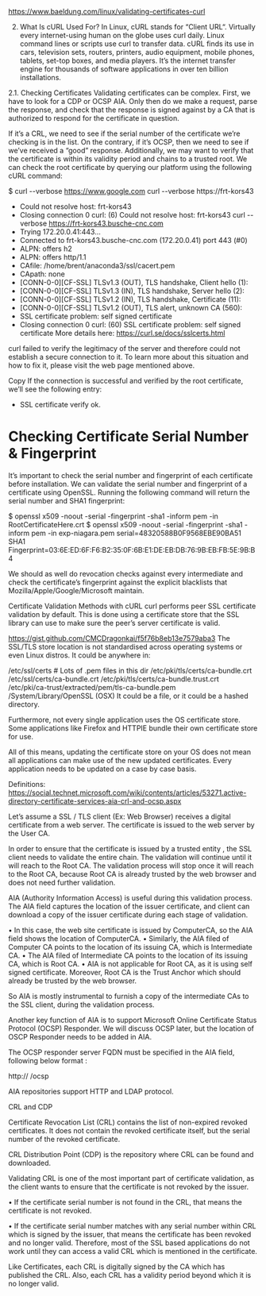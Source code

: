 https://www.baeldung.com/linux/validating-certificates-curl

2. What Is cURL Used For?
In Linux, cURL stands for “Client URL“. Virtually every internet-using human on the globe uses curl daily. Linux command lines or scripts use curl to transfer data. cURL finds its use in cars, television sets, routers, printers, audio equipment, mobile phones, tablets, set-top boxes, and media players. It’s the internet transfer engine for thousands of software applications in over ten billion installations.

2.1. Checking Certificates
Validating certificates can be complex. First, we have to look for a CDP or OCSP AIA. Only then do we make a request, parse the response, and check that the response is signed against by a CA that is authorized to respond for the certificate in question. 

If it’s a CRL, we need to see if the serial number of the certificate we’re checking is in the list. On the contrary, if it’s OCSP, then we need to see if we’ve received a “good” response. Additionally, we may want to verify that the certificate is within its validity period and chains to a trusted root. We can check the root certificate by querying our platform using the following cURL command: 

$ curl --verbose https://www.google.com
curl --verbose https://frt-kors43
* Could not resolve host: frt-kors43
* Closing connection 0
curl: (6) Could not resolve host: frt-kors43
curl --verbose https://frt-kors43.busche-cnc.com
*   Trying 172.20.0.41:443...
* Connected to frt-kors43.busche-cnc.com (172.20.0.41) port 443 (#0)
* ALPN: offers h2
* ALPN: offers http/1.1
*  CAfile: /home/brent/anaconda3/ssl/cacert.pem
*  CApath: none
* [CONN-0-0][CF-SSL] TLSv1.3 (OUT), TLS handshake, Client hello (1):
* [CONN-0-0][CF-SSL] TLSv1.3 (IN), TLS handshake, Server hello (2):
* [CONN-0-0][CF-SSL] TLSv1.2 (IN), TLS handshake, Certificate (11):
* [CONN-0-0][CF-SSL] TLSv1.2 (OUT), TLS alert, unknown CA (560):
* SSL certificate problem: self signed certificate
* Closing connection 0
curl: (60) SSL certificate problem: self signed certificate
More details here: https://curl.se/docs/sslcerts.html

curl failed to verify the legitimacy of the server and therefore could not
establish a secure connection to it. To learn more about this situation and
how to fix it, please visit the web page mentioned above.

Copy
 If the connection is successful and verified by the root certificate, we’ll see the following entry: 

* SSL certificate verify ok.

# Checking Certificate Serial Number & Fingerprint
It’s important to check the serial number and fingerprint of each certificate before installation. We can validate the serial number and fingerprint of a certificate using OpenSSL. Running the following command will return the serial number and SHA1 fingerprint: 

$ openssl x509 -noout -serial -fingerprint -sha1 -inform pem -in RootCertificateHere.crt
$ openssl x509 -noout -serial -fingerprint -sha1 -inform pem -in exp-niagara.pem
serial=48320588B0F9568EBE90BA51
SHA1 Fingerprint=03:6E:ED:6F:F6:B2:35:0F:6B:E1:DE:EB:DB:76:9B:EB:FB:5E:9B:B4

We should as well do revocation checks against every intermediate and check the certificate’s fingerprint against the explicit blacklists that Mozilla/Apple/Google/Microsoft maintain.

Certificate Validation Methods with cURL
curl performs peer SSL certificate validation by default. This is done using a certificate store that the SSL library can use to make sure the peer’s server certificate is valid.

https://gist.github.com/CMCDragonkai/f5f76b8eb13e7579aba3
The SSL/TLS store location is not standardised across operating systems or even Linux distros. It could be anywhere in:

/etc/ssl/certs # Lots of .pem files in this dir
/etc/pki/tls/certs/ca-bundle.crt
/etc/ssl/certs/ca-bundle.crt
/etc/pki/tls/certs/ca-bundle.trust.crt
/etc/pki/ca-trust/extracted/pem/tls-ca-bundle.pem
/System/Library/OpenSSL (OSX)
It could be a file, or it could be a hashed directory.

Furthermore, not every single application uses the OS certificate store. Some applications like Firefox and HTTPIE bundle their own certificate store for use.

All of this means, updating the certificate store on your OS does not mean all applications can make use of the new updated certificates. Every application needs to be updated on a case by case basis.


Definitions:
https://social.technet.microsoft.com/wiki/contents/articles/53271.active-directory-certificate-services-aia-crl-and-ocsp.aspx

Let’s assume a SSL / TLS client (Ex: Web Browser) receives  a digital certificate from a web server. The certificate is issued to the web server by the User CA.

In order to ensure that the certificate is issued by a trusted entity , the SSL client needs to validate the entire chain. The validation will continue until it will reach to the Root CA. The validation process will stop once it will reach to the Root CA, because Root CA is already trusted by the web browser and does not need further validation.

AIA (Authority Information Access) is useful during this validation process. The AIA field captures the location of the issuer certificate, and client can download a copy of the issuer certificate during each stage of validation.

• In this case, the web site certificate is issued by ComputerCA, so the AIA field shows the location of ComputerCA.
• Similarly, the AIA filed of Computer CA points to the location of its issuing CA, which is Intermediate CA.
• The AIA filed of Intermediate CA points to the location of its issuing CA, which is Root CA.
• AIA is not applicable for Root CA, as it is using self signed certificate. Moreover, Root CA is the Trust Anchor which should already be trusted by the web browser.

So AIA is mostly instrumental to furnish a copy of the intermediate CAs to the SSL client, during the validation process. 

Another key function of AIA is to support Microsoft Online Certificate Status Protocol (OCSP) Responder. We will discuss OCSP later, but the location of OSCP Responder needs to be added in AIA. 

The OCSP responder server FQDN must be specified in the AIA field, following below format :

http:// <FQDN of OSCP responder server>/ocsp

AIA repositories support HTTP and LDAP protocol.

CRL and CDP

Certificate Revocation List (CRL) contains the list of non-expired revoked certificates. It does not contain the revoked certificate itself, but the serial number of the revoked certificate.

CRL Distribution Point (CDP) is the repository where CRL can be found and downloaded.

Validating CRL is one of the most important part of certificate validation, as the client wants to ensure that the certificate is not revoked by the issuer. 

• If the certificate serial number is not found in the CRL, that means the certificate is not revoked. 

• If the certificate serial number matches with any serial number within CRL which is signed by the issuer, that means the certificate has been revoked and no longer valid. Therefore, most of the SSL based applications do not work until they can access a valid CRL which is mentioned in the certificate.

Like Certificates, each CRL is digitally signed by the CA which has published the CRL. Also, each CRL has a validity period beyond which it is no longer valid.


